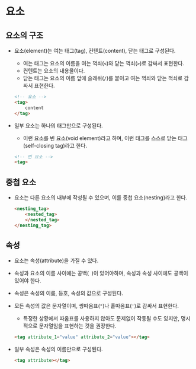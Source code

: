 # 요소

## 요소의 구조

- 요소(element)는 여는 태그(tag), 컨텐트(content), 닫는 태그로 구성된다.
  - 여는 태그는 요소의 이름을 여는 꺽쇠(`<`)와 닫는 꺽쇠(`>`)로 감싸서 표현한다.
  - 컨텐트는 요소의 내용물이다.
  - 닫는 태그는 요소의 이름 앞에 슬래쉬(`/`)를 붙이고 여는 꺽쇠와 닫는 꺽쇠로 감싸서 표현한다.

  ```html
  <!-- 요소 -->
  <tag>
      content
  </tag>
  ```

- 일부 요소는 하나의 태그만으로 구성된다.
  - 이런 요소를 빈 요소(void element)라고 하며, 이런 태그를 스스로 닫는 태그(self-closing tag)라고 한다.

  ```html
  <!-- 빈 요소 -->
  <tag>
  ```

## 중첩 요소

- 요소는 다른 요소의 내부에 작성될 수 있으며, 이를 중첩 요소(nesting)라고 한다.

  ```html
  <nesting_tag>
      <nested_tag>
      </nested_tag>
  </nesting_tag>
  ```

## 속성

- 요소는 속성(attribute)을 가질 수 있다.
- 속성과 요소의 이름 사이에는 공백(` `)이 있어야하며, 속성과 속성 사이에도 공백이 있어야 한다.
- 속성은 속성의 이름, 등호, 속성의 값으로 구성된다.
- 모든 속성의 값은 문자열이며, 쌍따옴표(`"`)나 홑따옴표(`'`)로 감싸서 표현한다.
  - 특정한 상황에서 따옴표를 사용하지 않아도 문제없이 작동될 수도 있지만, 명시적으로 문자열임을 표현하는 것을 권장한다.

  ```html
  <tag attribute_1="value" attribute_2="value"></tag>
  ```

- 일부 속성은 속성의 이름만으로 구성된다.

  ```html
  <tag attribute></tag>
  ```
